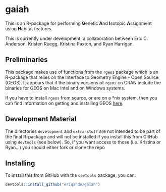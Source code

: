 # gaiah

This is an R-package for performing **G**enetic **A**nd **I**sotopic **A**ssignment using **H**abitat features.

This is currently under development, a collaboration between Eric C. Anderson, Kristen Ruegg, Kristina Paxton, and Ryan Harrigan.

## Preliminaries

This package makes use of functions from the `rgeos` package which is an R-package that 
relies on the Interface to Geometry Engine - Open Source (GEOS).  It appears that if the
binary versions of `rgeos` on CRAN include the binaries for GEOS on Mac Intel and on
Windows systems.  

If you have to install `rgeos` from source, or are on a *nix system, then you can find
information on getting and installing GEOS [here](https://trac.osgeo.org/geos/).


## Development Material

The directories `development` and `extra-stuff` are not intended to be part of the final
R-package and will not be installed if you install this from GitHub using `devtools` (see below).
So, if you want access to those (i.e. Kristina or Ryan...) you should either fork or clone the
repo

## Installing

To install this from GitHub with the `devtools` package, you can:
```r
devtools::install_github("eriqande/gaiah")
```
